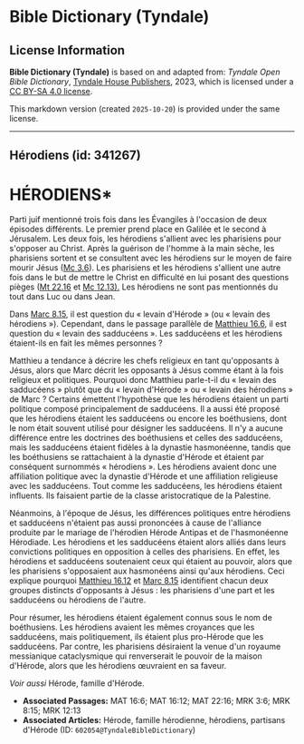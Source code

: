 # Bible Dictionary (Tyndale)

## License Information

**Bible Dictionary (Tyndale)** is based on and adapted from: _Tyndale Open Bible Dictionary_, [Tyndale House Publishers](https://tyndaleopenresources.com/), 2023, which is licensed under a [CC BY-SA 4.0 license](https://creativecommons.org/licenses/by-sa/4.0/legalcode.en).

This markdown version (created `2025-10-20`) is provided under the same license.



--------------------------------

## Hérodiens (id: 341267)

HÉRODIENS\*
===========

Parti juif mentionné trois fois dans les Évangiles à l'occasion de deux épisodes différents. Le premier prend place en Galilée et le second à Jérusalem. Les deux fois, les hérodiens s'allient avec les pharisiens pour s'opposer au Christ. Après la guérison de l'homme à la main sèche, les pharisiens sortent et se consultent avec les hérodiens sur le moyen de faire mourir Jésus ([Mc 3\.6](https://ref.ly/Mark3:6)). Les pharisiens et les hérodiens s'allient une autre fois dans le but de mettre le Christ en difficulté en lui posant des questions pièges ([Mt 22\.16](https://ref.ly/Matt22:16) et [Mc 12\.13\).](https://ref.ly/Mark12:13) Les hérodiens ne sont pas mentionnés du tout dans Luc ou dans Jean.

Dans [Marc 8\.15](https://ref.ly/Mark8:15), il est question du « levain d'Hérode » (ou « levain des hérodiens »). Cependant, dans le passage parallèle de [Matthieu 16\.6](https://ref.ly/Matt16:6), il est question du « levain des sadducéens ». Les sadducéens et les hérodiens étaient\-ils en fait les mêmes personnes ?

Matthieu a tendance à décrire les chefs religieux en tant qu'opposants à Jésus, alors que Marc décrit les opposants à Jésus comme étant à la fois religieux et politiques. Pourquoi donc Matthieu parle\-t\-il du « levain des sadducéens » plutôt que du « levain d'Hérode » ou « levain des hérodiens » de Marc ? Certains émettent l'hypothèse que les hérodiens étaient un parti politique composé principalement de sadducéens. Il a aussi été proposé que les hérodiens étaient les sadducéens ou encore les boéthusiens, dont le nom était souvent utilisé pour désigner les sadducéens. Il n'y a aucune différence entre les doctrines des boéthusiens et celles des sadducéens, mais les sadducéens étaient fidèles à la dynastie hasmonéenne, tandis que les boéthusiens se rattachaient à la dynastie d'Hérode et étaient par conséquent surnommés « hérodiens ». Les hérodiens avaient donc une affiliation politique avec la dynastie d'Hérode et une affiliation religieuse avec les sadducéens. Tout comme les sadducéens, les hérodiens étaient influents. Ils faisaient partie de la classe aristocratique de la Palestine.

Néanmoins, à l'époque de Jésus, les différences politiques entre hérodiens et sadducéens n'étaient pas aussi prononcées à cause de l'alliance produite par le mariage de l'hérodien Hérode Antipas et de l'hasmonéenne Hérodiade. Les hérodiens et les sadducéens étaient alors alliés dans leurs convictions politiques en opposition à celles des pharisiens. En effet, les hérodiens et sadducéens soutenaient ceux qui étaient au pouvoir, alors que les pharisiens s'opposaient aux hasmonéens ainsi qu'aux hérodiens. Ceci explique pourquoi [Matthieu 16\.12](https://ref.ly/Matt16:12) et [Marc 8\.15](https://ref.ly/Mark8:15) identifient chacun deux groupes distincts d'opposants à Jésus : les pharisiens d'une part et les sadducéens ou hérodiens de l'autre.

Pour résumer, les hérodiens étaient également connus sous le nom de boéthusiens. Les hérodiens avaient les mêmes croyances que les sadducéens, mais politiquement, ils étaient plus pro\-Hérode que les sadducéens. Par contre, les pharisiens désiraient la venue d'un royaume messianique cataclysmique qui renverserait le pouvoir de la maison d'Hérode, alors que les hérodiens œuvraient en sa faveur. 

*Voir aussi* Hérode, famille d'Hérode.

* **Associated Passages:** MAT 16:6; MAT 16:12; MAT 22:16; MRK 3:6; MRK 8:15; MRK 12:13
* **Associated Articles:** Hérode, famille hérodienne, hérodiens, partisans d'Hérode (ID: `602054@TyndaleBibleDictionary`)

